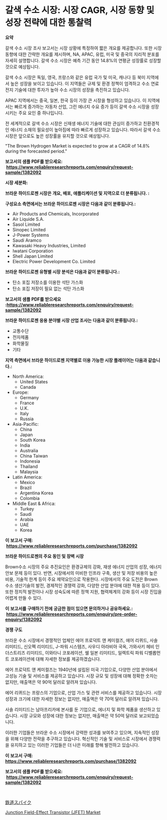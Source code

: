 <p><h1>갈색 수소 시장: 시장 CAGR, 시장 동향 및 성장 전략에 대한 통찰력</h1></p><p><strong>요약</strong></p>
<p><p>갈색 수소 시장 조사 보고서는 시장 상황에 특정하여 짧은 개요를 제공합니다. 또한 시장 동향에 대한 간략한 개요를 제시하며, NA, APAC, 유럽, 미국 및 중국의 지리적 분포를 자세히 설명합니다. 갈색 수소 시장은 예측 기간 동안 14.8%의 연평균 성장률로 성장할 것으로 예상됩니다.</p><p>갈색 수소 시장은 독일, 영국, 프랑스와 같은 유럽 국가 및 미국, 캐나다 등 북미 지역에서 높은 성장을 보이고 있습니다. 이 지역들은 규제 및 환경 정책이 엄격하고 수소 연료 전지 기술에 대한 투자가 높아 수소 시장의 성장을 촉진하고 있습니다.</p><p>APAC 지역에서는 중국, 일본, 한국 등이 가장 큰 시장을 형성하고 있습니다. 이 지역에서는 빠르게 증가하는 자동차 산업, 그린 에너지 수요 증가 등이 갈색 수소 시장을 성장시키는 주요 요인 중 하나입니다.</p><p>전 세계적으로 갈색 수소 시장은 신재생 에너지 기술에 대한 관심이 증가하고 친환경적인 에너지 소재의 필요성이 높아짐에 따라 빠르게 성장하고 있습니다. 따라서 갈색 수소 시장은 앞으로도 높은 성장률을 유지할 것으로 예상됩니다.</p><p>"The Brown Hydrogen Market is expected to grow at a CAGR of 14.8% during the forecasted period."</p></p>
<p><strong>보고서의 샘플 PDF를 받으세요: &nbsp;<a href="https://www.reliableresearchreports.com/enquiry/request-sample/1382092">https://www.reliableresearchreports.com/enquiry/request-sample/1382092</a></strong></p>
<p><strong>시장 세분화:</strong></p>
<p><strong> 브라운 하이드로젠 시장은 개요, 배포, 애플리케이션 및 지역으로 더 분류됩니다. :</strong></p>
<p><strong>구성요소 측면에서는 브라운 하이드로젠 시장은 다음과 같이 분류됩니다.:</strong></p>
<p><ul><li>Air Products and Chemicals, Incorporated</li><li>Air Liquide S.A.</li><li>Sasol Limited</li><li>Sinopec Limited</li><li>J-Power Systems</li><li>Saudi Aramco</li><li>Kawasaki Heavy Industries, Limited</li><li>Iwatani Corporation</li><li>Shell Japan Limited</li><li>Electric Power Development Co. Limited</li></ul></p>
<p><strong> 브라운 하이드로젠 유형별 시장 분석은 다음과 같이 분류됩니다.:</strong></p>
<p><ul><li>탄소 포집 저장소를 이용한 석탄 가스화</li><li>탄소 포집 저장이 필요 없는 석탄 가스화</li></ul></p>
<p><strong>보고서의 샘플 PDF를 받으세요 :<a href="https://www.reliableresearchreports.com/enquiry/request-sample/1382092">https://www.reliableresearchreports.com/enquiry/request-sample/1382092</a></strong></p>
<p><strong> 브라운 하이드로젠 응용 분야별 시장 산업 조사는 다음과 같이 분류됩니다.:</strong></p>
<p><ul><li>교통수단</li><li>전자제품</li><li>화학물질</li><li>기타</li></ul></p>
<p><strong>지역 측면에서 브라운 하이드로젠 지역별로 이용 가능한 시장 플레이어는 다음과 같습니다.:</strong></p>
<p><ul>
    <li>
        North America:
        <ul>
            <li>United States</li>
            <li>Canada</li>
        </ul>
    </li>
    <li>
        Europe:
        <ul>
            <li>Germany</li>
            <li>France</li>
            <li>U.K.</li>
            <li>Italy</li>
            <li>Russia</li>
        </ul>
    </li>
    <li>
        Asia-Pacific:
        <ul>
            <li>China</li>
            <li>Japan</li>
            <li>South Korea</li>
            <li>India</li>
            <li>Australia</li>
            <li>China Taiwan</li>
            <li>Indonesia</li>
            <li>Thailand</li>
            <li>Malaysia</li>
        </ul>
    </li>
    <li>
        Latin America:
        <ul>
            <li>Mexico</li>
            <li>Brazil</li>
            <li>Argentina Korea</li>
            <li>Colombia</li>
        </ul>
    </li>
    <li>
        Middle East & Africa:
        <ul>
            <li>Turkey</li>
            <li>Saudi</li>
            <li>Arabia</li>
            <li>UAE</li>
            <li>Korea</li>
        </ul>
    </li>
    </ul></p>
<p><strong>이 보고서 구매: &nbsp;<a href="https://www.reliableresearchreports.com/purchase/1382092">https://www.reliableresearchreports.com/purchase/1382092</a></strong></p>
<p><strong>브라운 하이드로젠의 주요 동인 및 장벽 시장</strong></p>
<p><p>Brown수소 시장의 주요 추진요인은 환경규제의 강화, 재생 에너지 산업의 성장, 에너지 안보 문제 등이 있다. 반면, 시장에서의 미비한 인프라 구축, 생산 및 저장 비용의 높은 비용, 기술적 한계 등이 주요 제약요인으로 작용한다. 시장에서의 주요 도전은 Brown 수소 생산기술의 발전, 경제적인 경쟁력 강화, 다양한 산업 분야에 대한 적용 등이 있다. 또한 정치적 발전이나 시장 성숙도에 따른 정책 지원, 협력체계의 강화 등이 시장 진입을 어렵게 만들 수 있다.</p></p>
<p><strong>이 보고서를 구매하기 전에 궁금한 점이 있으면 문의하거나 공유하세요.: &nbsp;<a href="https://www.reliableresearchreports.com/enquiry/pre-order-enquiry/1382092">https://www.reliableresearchreports.com/enquiry/pre-order-enquiry/1382092</a></strong></p>
<p><strong>경쟁 구도</strong></p>
<p><p>브라운 수소 시장에서 경쟁적인 업체인 에어 프로덕트 앤 케미컬즈, 에어 리퀴드, 사솔 리미티드, 신오펙 리미티드, J-파워 시스템즈, 사우디 아라비아 국옥, 가와사키  헤비 인더스트리즈 리미티드, 이와타니 코포레이션, 쉘 일본 리미티드, 일렉트릭 파워 디벨롭먼트 코포레이션에 대해 자세한 정보를 제공하겠습니다. </p><p>에어 프로덕트 앤 케미컬즈는 1940년에 설립된 미국 기업으로, 다양한 산업 분야에서 고성능 기술 및 서비스를 제공하고 있습니다. 시장 규모 및 성장에 대해 정확한 숫자는 없지만, 매출액은 약 90억 달러로 알려져 있습니다. </p><p>에어 리퀴드는 프랑스의 기업으로, 산업 가스 및 관련 서비스를 제공하고 있습니다. 시장 성장과 크기에 대한 자세한 정보는 없지만, 매출액은 약 70억 달러로 알려져 있습니다.</p><p>사솔 리미티드는 남아프리카에 본사를 둔 기업으로, 에너지 및 화학 제품을 생산하고 있습니다. 시장 규모와 성장에 대한 정보는 없지만, 매출액은 약 50억 달러로 보고되었습니다.</p><p>이러한 기업들은 브라운 수소 시장에서 강력한 성과를 보여주고 있으며, 지속적인 성장을 위해 다양한 전략을 추구하고 있습니다. 혁신적인 기술 및 서비스로 시장에서 경쟁력을 유지하고 있는 이러한 기업들은 더 나은 미래를 향해 발전하고 있습니다.</p></p>
<p><strong>이 보고서 구매: &nbsp; <a href="https://www.reliableresearchreports.com/purchase/1382092">https://www.reliableresearchreports.com/purchase/1382092</a></strong></p>
<p><strong>보고서의 샘플 PDF를 받으세요: &nbsp;<a href="https://www.reliableresearchreports.com/enquiry/request-sample/1382092">https://www.reliableresearchreports.com/enquiry/request-sample/1382092</a></strong><strong></strong></p>
<p>&nbsp;</p>
<p><p><a href="https://github.com/lily-u-genius/Market-Research-Report-List-1/blob/main/179030613147.md">鉄道スパイク</a></p><p><a href="https://github.com/moyahfrancoestellec51j635wcx/Market-Research-Report-List-1/blob/main/junction-field-effect-transistor-jfet-market.md">Junction Field-Effect Transistor (JFET) Market</a></p></p>